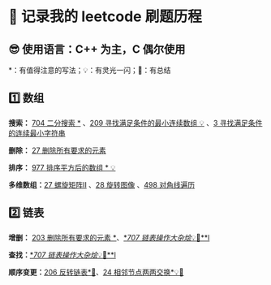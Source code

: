 # 🚀 记录我的 leetcode 刷题历程 
## 😎 使用语言：C++ 为主，C 偶尔使用

*：有值得注意的写法；💡：有灵光一闪；💯：有总结

## 1️⃣ 数组
**搜索：** [704 二分搜索 *](https://github.com/UKON09/leetcode/blob/main/704.md) 、[209 寻找满足条件的最小连续数组 💡](https://github.com/UKON09/leetcode/blob/main/209.md) 、[3 寻找满足条件的连续最小字符串](https://github.com/UKON09/leetcode/blob/main/3.md)

**删除：** [27 删除所有要求的元素](https://github.com/UKON09/leetcode/blob/main/27.md)

**排序：** [977 排序平方后的数组 * 💡](https://github.com/UKON09/leetcode/blob/main/977.md)

**多维数组：**[27 螺旋矩阵Ⅱ](https://github.com/UKON09/leetcode/blob/main/59.md) 、[28 旋转图像](https://github.com/UKON09/leetcode/blob/main/28.md) 、[498 对角线遍历](https://github.com/UKON09/leetcode/blob/main/498.md)
## 2️⃣ 链表
**增删：** [203 删除所有要求的元素 *](https://github.com/UKON09/leetcode/blob/main/203.md)、[**707 链表操作大杂烩*💡💯**l](https://github.com/UKON09/leetcode/blob/main/707.md)

**查找：**[**707 链表操作大杂烩*💡💯**l](https://github.com/UKON09/leetcode/blob/main/707.md)

**顺序变更：**[206 反转链表*💯](https://github.com/UKON09/leetcode/blob/main/206.md)、[24 相邻节点两两交换*💡💯](https://github.com/UKON09/leetcode/blob/main/24.md)
